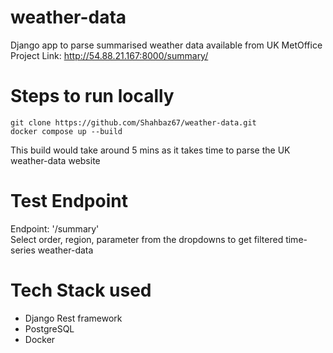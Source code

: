 # weather-data
Django app to parse summarised weather data available from UK MetOffice \
Project Link: http://54.88.21.167:8000/summary/

# Steps to run locally
```
git clone https://github.com/Shahbaz67/weather-data.git
docker compose up --build
```
This build would take around 5 mins as it takes time to parse the UK weather-data website

# Test Endpoint
Endpoint: '/summary'\
Select order, region, parameter from the dropdowns to get filtered time-series weather-data

# Tech Stack used
- Django Rest framework
- PostgreSQL
- Docker

